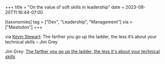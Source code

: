 +++
title = "On the value of soft skills in leadership"
date = 2023-08-20T11:16:44-07:00

[taxonomies]
tag = ["Dev", "Leadership", "Management"]
via = ["Mastodon"]
+++

via [Kevin Stewart](https://hachyderm.io/@kstewart/110922983153985350): The farther you go up the ladder, the less it’s about your technical skills – Jim Grey

<!-- more -->

Jim Grey: [The farther you go up the ladder, the less it's about your technical skills](https://dev.jimgrey.net/2023/08/14/the-farther-you-go-up-the-ladder-the-less-its-about-your-technical-skills/)
